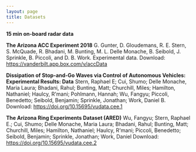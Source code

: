```yaml
---
layout: page
title: Datasets
---
```

<strong>15 min on-board radar data</strong>

<strong>The Arizona ACC Experiment 2018</strong>
G. Gunter, D. Gloudemans, R. E. Stern, S. McQuade, R. Bhadani, M. Bunting, M. L. Delle Monache, B. Seibold, J. Sprinkle, B. Piccoli, and D. B. Work. Experimental data.
Download: <a href="https://vanderbilt.app.box.com/v/accData">https://vanderbilt.app.box.com/v/accData</a>

<strong>Dissipation of Stop-and-Go Waves via Control of Autonomous Vehicles: Experimental Results: Data</strong>
Stern, Raphael E; Cui, Shumo; Delle Monache, Maria Laura; Bhadani, Rahul; Bunting, Matt; Churchill, Miles; Hamilton, Nathaniel; Haulcy, R'mani; Pohlmann, Hannah; Wu, Fangyu; Piccoli, Benedetto; Seibold, Benjamin; Sprinkle, Jonathan; Work, Daniel B.
Download: <a href="https://doi.org/10.15695/vudata.cee.1">https://doi.org/10.15695/vudata.cee.1</a>



<strong>The Arizona Ring Experiments Dataset (ARED)</strong>
Wu, Fangyu; Stern, Raphael E.; Cui, Shumo; Delle Monache, Maria Laura; Bhadani, Rahul; Bunting, Matt; Churchill, Miles; Hamilton, Nathaniel; Haulcy, R'mani; Piccoli, Benedetto; Seibold, Benjamin; Sprinkle, Jonathan; Work, Daniel
Download: <a href="https://doi.org/10.15695/vudata.cee.2">https://doi.org/10.15695/vudata.cee.2</a>
